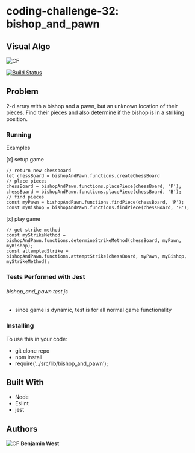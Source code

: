 # coding-challenge-32: bishop_and_pawn
## Visual Algo
![CF](./src/lib/assests/bishop_and_pawn.jpg)

[![Build Status](https://travis-ci.com/bgwest/coding-challenges.svg?branch=bishop_and_pawn)](https://travis-ci.com/bgwest/coding-challenges)

## Problem

2-d array with a bishop and a pawn, but an unknown location of their pieces. Find their pieces and also determine if the bishop is in a striking position.

### Running

Examples

[x] setup game
```
// return new chessboard
let chessBoard = bishopAndPawn.functions.createChessBoard
// place pieces
chessBoard = bishopAndPawn.functions.placePiece(chessBoard, 'P');
chessBoard = bishopAndPawn.functions.placePiece(chessBoard, 'B');
// find pieces
const myPawn = bishopAndPawn.functions.findPiece(chessBoard, 'P');
const myBishop = bishopAndPawn.functions.findPiece(chessBoard, 'B');
```

[x] play game
```
// get strike method
const myStrikeMethod = bishopAndPawn.functions.determineStrikeMethod(chessBoard, myPawn, myBishop);
const attemptedStrike = bishopAndPawn.functions.attemptStrike(chessBoard, myPawn, myBishop, myStrikeMethod);
```

### Tests Performed with Jest
###### bishop_and_pawn.test.js
- since game is dynamic, test is for all normal game functionality

### Installing

To use this in your code:

- git clone repo 
- npm install 
- require('../src/lib/bishop_and_pawn');

## Built With

* Node
* Eslint
* jest

## Authors

![CF](http://i.imgur.com/7v5ASc8.png) **Benjamin West** 
